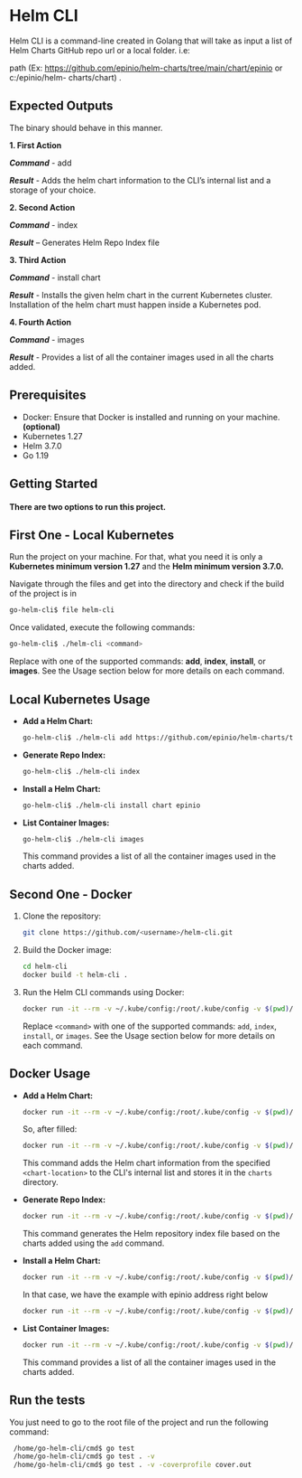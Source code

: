 # Helm CLI

Helm CLI is a command-line created in Golang  that will take as input a list of Helm Charts GitHub repo url or a local folder. i.e:

path (Ex: https://github.com/epinio/helm-charts/tree/main/chart/epinio or c:/epinio/helm-
charts/chart) .

## Expected Outputs

The binary should behave in this manner.

**1. First Action**

***Command*** - <binary> add <chart-location>

***Result*** - Adds the helm chart information to the CLI’s internal list and a storage of your choice.

**2. Second Action**

***Command*** - <binary> index

***Result*** – Generates Helm Repo Index file

**3. Third Action**

***Command*** - <binary> install chart <chart-name>

***Result*** - Installs the given helm chart in the current Kubernetes cluster. Installation of the helm chart
must happen inside a Kubernetes pod.

**4. Fourth Action**

***Command*** - <binary> images

***Result*** - Provides a list of all the container images used in all the charts added.

## Prerequisites

- Docker: Ensure that Docker is installed and running on your machine. **(optional)**
- Kubernetes 1.27
- Helm 3.7.0
- Go 1.19

## Getting Started

#### There are two options to run this project.

## First One - Local Kubernetes

Run the project on your machine. For that, what you need it is only a **Kubernetes minimum version 1.27** and the **Helm minimum version 3.7.0.**

Navigate through the files and get into the directory and check if the build of the project is in 

```bash
go-helm-cli$ file helm-cli 
```
Once validated, execute the following commands:

```bash
go-helm-cli$ ./helm-cli <command>
```

Replace <command> with one of the supported commands: **add**, **index**, **install**, or **images**. See the Usage section below for more details on each command.


## Local Kubernetes Usage 

- **Add a Helm Chart:**

  ```bash
  go-helm-cli$ ./helm-cli add https://github.com/epinio/helm-charts/tree/main/chart/epinio
  ```

- **Generate Repo Index:**

  ```bash
  go-helm-cli$ ./helm-cli index
  ```

- **Install a Helm Chart:**

    ```bash
    go-helm-cli$ ./helm-cli install chart epinio
    ```

- **List Container Images:**

    ```bash
    go-helm-cli$ ./helm-cli images
    ```

  This command provides a list of all the container images used in the charts added.

## Second One - Docker

1. Clone the repository:

   ```bash
   git clone https://github.com/<username>/helm-cli.git
   ```

2. Build the Docker image:

   ```bash
   cd helm-cli
   docker build -t helm-cli .
   ```

3. Run the Helm CLI commands using Docker:

   ```bash
   docker run -it --rm -v ~/.kube/config:/root/.kube/config -v $(pwd)/charts:/app/charts helm-cli <command>
   ```

   Replace `<command>` with one of the supported commands: `add`, `index`, `install`, or `images`. See the Usage section below for more details on each command.

## Docker Usage

- **Add a Helm Chart:**

  ```bash
  docker run -it --rm -v ~/.kube/config:/root/.kube/config -v $(pwd)/charts:/app/charts helm-cli add <chart-location>
  ```
  So, after filled:

  ```bash
  docker run -it --rm -v ~/.kube/config:/root/.kube/config -v $(pwd)/charts:/app/charts helm-cli add https://github.com/epinio/helm-charts/tree/main/chart/epinio
  ```

  This command adds the Helm chart information from the specified `<chart-location>` to the CLI's internal list and stores it in the `charts` directory.

- **Generate Repo Index:**

  ```bash
  docker run -it --rm -v ~/.kube/config:/root/.kube/config -v $(pwd)/charts:/app/charts helm-cli index
  ```

  This command generates the Helm repository index file based on the charts added using the `add` command.

- **Install a Helm Chart:**

  ```bash
  docker run -it --rm -v ~/.kube/config:/root/.kube/config -v $(pwd)/charts:/app/charts helm-cli install chart <chart-name>
  ```

  In that case, we have the example with epinio address right below

  ```bash
  docker run -it --rm -v ~/.kube/config:/root/.kube/config -v $(pwd)/charts:/app/charts helm-cli install chart epinio
  ```

- **List Container Images:**

  ```bash
  docker run -it --rm -v ~/.kube/config:/root/.kube/config -v $(pwd)/charts:/app/charts helm-cli images
  ```

  This command provides a list of all the container images used in the charts added.

## Run the tests

You just need to go to the root file of the project and run the following command:

  ```bash
   /home/go-helm-cli/cmd$ go test
   /home/go-helm-cli/cmd$ go test . -v 
   /home/go-helm-cli/cmd$ go test . -v -coverprofile cover.out
  ```
